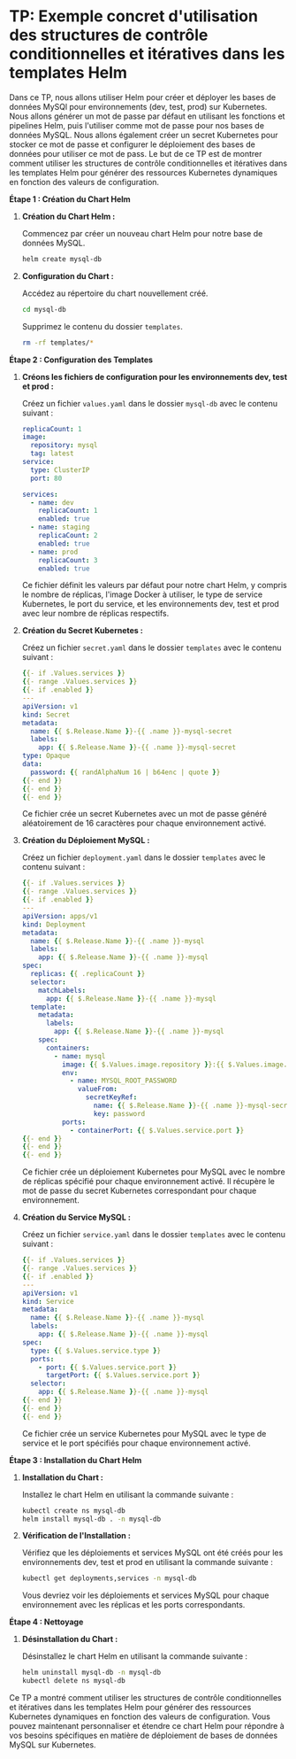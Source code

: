 # TP: Exemple concret d'utilisation des structures de contrôle conditionnelles et itératives dans les templates Helm

Dans ce TP, nous allons utiliser Helm pour créer et déployer les bases de données MySQl pour environnements (dev, test, prod) sur Kubernetes. Nous allons générer un mot de passe par défaut en utilisant les fonctions et pipelines Helm, puis l'utiliser comme mot de passe pour nos bases de données MySQL. Nous allons également créer un secret Kubernetes pour stocker ce mot de passe et configurer le déploiement des bases de données pour utiliser ce mot de pass. Le but de ce TP est de montrer comment utiliser les structures de contrôle conditionnelles et itératives dans les templates Helm pour générer des ressources Kubernetes dynamiques en fonction des valeurs de configuration.

**Étape 1 : Création du Chart Helm**

1. **Création du Chart Helm :**

    Commencez par créer un nouveau chart Helm pour notre base de données MySQL.

    ```bash
    helm create mysql-db
    ```

2. **Configuration du Chart :**

    Accédez au répertoire du chart nouvellement créé.

    ```bash
    cd mysql-db
    ```

    Supprimez le contenu du dossier `templates`.

    ```bash
    rm -rf templates/*
    ```

**Étape 2 : Configuration des Templates**

1. **Créons les fichiers de configuration pour les environnements dev, test et prod :**

    Créez un fichier `values.yaml` dans le dossier `mysql-db` avec le contenu suivant :

    ```yaml
    replicaCount: 1
    image:
      repository: mysql
      tag: latest
    service:
      type: ClusterIP
      port: 80

    services:
      - name: dev
        replicaCount: 1
        enabled: true
      - name: staging
        replicaCount: 2
        enabled: true
      - name: prod
        replicaCount: 3
        enabled: true
    ```

    Ce fichier définit les valeurs par défaut pour notre chart Helm, y compris le nombre de réplicas, l'image Docker à utiliser, le type de service Kubernetes, le port du service, et les environnements dev, test et prod avec leur nombre de réplicas respectifs.
  

2. **Création du Secret Kubernetes :**

    Créez un fichier `secret.yaml` dans le dossier `templates` avec le contenu suivant :

    ```yaml
    {{- if .Values.services }}
    {{- range .Values.services }}
    {{- if .enabled }}
    ---
    apiVersion: v1
    kind: Secret
    metadata:
      name: {{ $.Release.Name }}-{{ .name }}-mysql-secret
      labels:
        app: {{ $.Release.Name }}-{{ .name }}-mysql-secret
    type: Opaque
    data:
      password: {{ randAlphaNum 16 | b64enc | quote }}
    {{- end }}
    {{- end }}
    {{- end }}
    ```

    Ce fichier crée un secret Kubernetes avec un mot de passe généré aléatoirement de 16 caractères pour chaque environnement activé.

3. **Création du Déploiement MySQL :**

    Créez un fichier `deployment.yaml` dans le dossier `templates` avec le contenu suivant :

    ```yaml
    {{- if .Values.services }}
    {{- range .Values.services }}
    {{- if .enabled }}
    ---
    apiVersion: apps/v1
    kind: Deployment
    metadata:
      name: {{ $.Release.Name }}-{{ .name }}-mysql
      labels:
        app: {{ $.Release.Name }}-{{ .name }}-mysql
    spec:
      replicas: {{ .replicaCount }}
      selector:
        matchLabels:
          app: {{ $.Release.Name }}-{{ .name }}-mysql
      template:
        metadata:
          labels:
            app: {{ $.Release.Name }}-{{ .name }}-mysql
        spec:
          containers:
            - name: mysql
              image: {{ $.Values.image.repository }}:{{ $.Values.image.tag }}
              env:
                - name: MYSQL_ROOT_PASSWORD
                  valueFrom:
                    secretKeyRef:
                      name: {{ $.Release.Name }}-{{ .name }}-mysql-secret
                      key: password
              ports:
                - containerPort: {{ $.Values.service.port }}
    {{- end }}
    {{- end }}
    {{- end }}
    ```

    Ce fichier crée un déploiement Kubernetes pour MySQL avec le nombre de réplicas spécifié pour chaque environnement activé. Il récupère le mot de passe du secret Kubernetes correspondant pour chaque environnement.

4. **Création du Service MySQL :**

    Créez un fichier `service.yaml` dans le dossier `templates` avec le contenu suivant :

    ```yaml
    {{- if .Values.services }}
    {{- range .Values.services }}
    {{- if .enabled }}
    ---
    apiVersion: v1
    kind: Service
    metadata:
      name: {{ $.Release.Name }}-{{ .name }}-mysql
      labels:
        app: {{ $.Release.Name }}-{{ .name }}-mysql
    spec:
      type: {{ $.Values.service.type }}
      ports:
        - port: {{ $.Values.service.port }}
          targetPort: {{ $.Values.service.port }}
      selector:
        app: {{ $.Release.Name }}-{{ .name }}-mysql
    {{- end }}
    {{- end }}
    {{- end }}
    ```

    Ce fichier crée un service Kubernetes pour MySQL avec le type de service et le port spécifiés pour chaque environnement activé.

**Étape 3 : Installation du Chart Helm**

1. **Installation du Chart :**

    Installez le chart Helm en utilisant la commande suivante :

    ```bash
    kubectl create ns mysql-db
    helm install mysql-db . -n mysql-db
    ```

2. **Vérification de l'Installation :**

    Vérifiez que les déploiements et services MySQL ont été créés pour les environnements dev, test et prod en utilisant la commande suivante :

    ```bash
    kubectl get deployments,services -n mysql-db
    ```

    Vous devriez voir les déploiements et services MySQL pour chaque environnement avec les réplicas et les ports correspondants.

**Étape 4 : Nettoyage**

1. **Désinstallation du Chart :**

    Désinstallez le chart Helm en utilisant la commande suivante :

    ```bash
    helm uninstall mysql-db -n mysql-db
    kubectl delete ns mysql-db
    ```

Ce TP a montré comment utiliser les structures de contrôle conditionnelles et itératives dans les templates Helm pour générer des ressources Kubernetes dynamiques en fonction des valeurs de configuration. Vous pouvez maintenant personnaliser et étendre ce chart Helm pour répondre à vos besoins spécifiques en matière de déploiement de bases de données MySQL sur Kubernetes.
